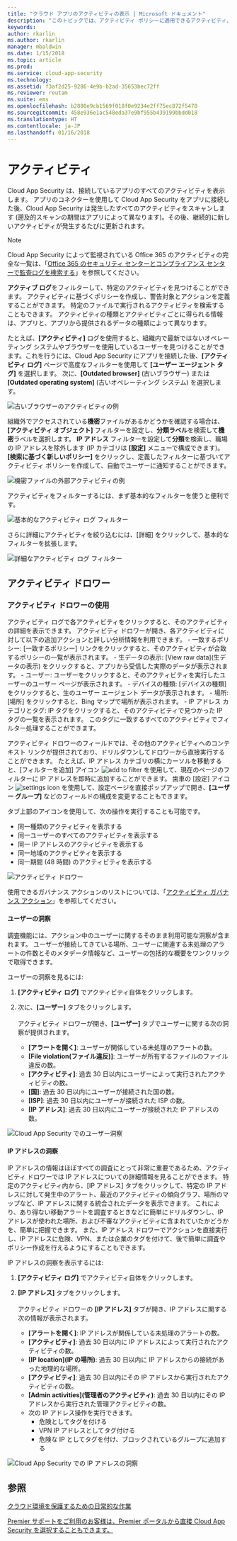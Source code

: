 ```yaml
---
title: "クラウド アプリのアクティビティの表示 | Microsoft ドキュメント"
description: "このトピックでは、アクティビティ ポリシーに適用できるアクティビティ、フィルター、一致パラメーターの一覧を提供します。"
keywords: 
author: rkarlin
ms.author: rkarlin
manager: mbaldwin
ms.date: 1/15/2018
ms.topic: article
ms.prod: 
ms.service: cloud-app-security
ms.technology: 
ms.assetid: f3af2d25-9286-4e9b-b2ad-35653bec72ff
ms.reviewer: reutam
ms.suite: ems
ms.openlocfilehash: b2880e9cb1569f018f0e9234e2ff75ec872f5470
ms.sourcegitcommit: 458e936e1ac548eda37e9bf955b439199bbdd018
ms.translationtype: HT
ms.contentlocale: ja-JP
ms.lasthandoff: 01/16/2018
---
```

# <a name="activities"></a>アクティビティ
Cloud App Security は、接続しているアプリのすべてのアクティビティを表示します。 アプリのコネクターを使用して Cloud App Security をアプリに接続した後、Cloud App Security は発生したすべてのアクティビティをスキャンします (遡及的スキャンの期間はアプリによって異なります)。その後、継続的に新しいアクティビティが発生するたびに更新されます。 

> [!NOTE] 
> Cloud App Security によって監視されている Office 365 のアクティビティの完全な一覧は、「[Office 365 のセキュリティ センターとコンプライアンス センターで監査ログを検索する](https://support.office.com/article/Search-the-audit-log-in-the-Office-365-Security-Compliance-Center-0d4d0f35-390b-4518-800e-0c7ec95e946c?ui=en-US&rs=en-US&ad=US#ID0EABAAA=Audited_activities)」を参照してください。

**アクティブ ログ**をフィルターして、特定のアクティビティを見つけることができます。 アクティビティに基づくポリシーを作成し、警告対象とアクションを定義することができます。 特定のファイルで実行されるアクティビティを検索することもできます。 アクティビティの種類とアクティビティごとに得られる情報は、アプリと、アプリから提供されるデータの種類によって異なります。 

たとえば、**[アクティビティ]** ログを使用すると、組織内で最新ではないオペレーティング システムやブラウザーを使用しているユーザーを見つけることができます。これを行うには、Cloud App Security にアプリを接続した後、**[アクティビティ ログ]** ページで高度なフィルターを使用して **[ユーザー エージェント タグ]** を選択します。 次に、**[Outdated browser]** (古いブラウザー) または **[Outdated operating system]** (古いオペレーティング システム) を選択します。

 ![古いブラウザーのアクティビティの例](media/activity-example-outdated.png)

組織外でアクセスされている**機密**ファイルがあるかどうかを確認する場合は、**[アクティビティ オブジェクト]** フィルターを設定し、**分類ラベル**を検索して**機密**ラベルを選択します。 **IP アドレス** フィルターを設定して**分類**を検索し、職場の IP アドレスを除外します (IP カテゴリは **[設定]** メニューで構成できます)。 **[検索に基づく新しいポリシー]** をクリックし、定義したフィルターに基づいてアクティビティ ポリシーを作成して、自動でユーザーに通知することができます。

 ![機密ファイルの外部アクティビティの例](media/activity-example-ip.png)

 
アクティビティをフィルターするには、まず基本的なフィルターを使うと便利です。

 ![基本的なアクティビティ ログ フィルター](media/activity-log-filter-basic.png)

さらに詳細にアクティビティを絞り込むには、[詳細] をクリックして、基本的なフィルターを拡張します。

 ![詳細なアクティビティ ログ フィルター](media/activity-log-filter-advanced.png)


## <a name="the-activity-drawer"></a>アクティビティ ドロワー

### <a name="working-with-the-activity-drawer"></a>アクティビティ ドロワーの使用

アクティビティ ログで各アクティビティをクリックすると、そのアクティビティの詳細を表示できます。 アクティビティ ドロワーが開き、各アクティビティに対して以下の追加アクションと詳しい分析情報を利用できます。
    - 一致するポリシー: [一致するポリシー] リンクをクリックすると、そのアクティビティが合致するポリシーの一覧が表示されます。
    - 生データの表示: [View raw data]\(生データの表示) をクリックすると、アプリから受信した実際のデータが表示されます。
    - ユーザー: ユーザーをクリックすると、そのアクティビティを実行したユーザーのユーザー ページが表示されます。 
    - デバイスの種類: [デバイスの種類] をクリックすると、生のユーザー エージェント データが表示されます。 
    - 場所: [場所] をクリックすると、Bing マップで場所が表示されます。
    - IP アドレス カテゴリとタグ: IP タグをクリックすると、そのアクティビティで見つかった IP タグの一覧を表示されます。 このタグに一致するすべてのアクティビティでフィルター処理することができます。    

 アクティビティ ドロワーのフィールドでは、その他のアクティビティへのコンテキスト リンクが提供されており、ドリルダウンしてドロワーから直接実行することができます。 たとえば、IP アドレス カテゴリの横にカーソルを移動すると、[フィルターを追加] アイコン ![add to filter](./media/add-to-filter-icon.png) を使用して、現在のページのフィルターに IP アドレスを即時に追加することができます。 歯車の [設定] アイコン ![settings icon](./media/contextual-settings-icon.png) を使用して、設定ページを直接ポップアップで開き、**[ユーザー グループ]** などのフィールドの構成を変更することもできます。

 タブ上部のアイコンを使用して、次の操作を実行することも可能です。
 - 同一種類のアクティビティを表示する
 - 同一ユーザーのすべてのアクティビティを表示する
 - 同一 IP アドレスのアクティビティを表示する
 - 同一地域のアクティビティを表示する
 - 同一期間 (48 時間) のアクティビティを表示する
 
![アクティビティ ドロワー](./media/activity-drawer.png "アクティビティ ドロワー")  
  
使用できるガバナンス アクションのリストについては、「[アクティビティ ガバナンス アクション](governance-actions.md#activity-governance-actions)」を参照してください。

#### <a name="user-insights"></a>ユーザーの洞察

調査機能には、アクション中のユーザーに関するそのまま利用可能な洞察が含まれます。 ユーザーが接続してきている場所、ユーザーに関連する未処理のアラートの件数とそのメタデータ情報など、ユーザーの包括的な概要をワンクリックで取得できます。

ユーザーの洞察を見るには:

1. **[アクティビティ ログ]** でアクティビティ自体をクリックします。

2. 次に、**[ユーザー]** タブをクリックします。 <br></br> アクティビティ ドロワーが開き、**[ユーザー]** タブでユーザーに関する次の洞察が提供されます。
    - **[アラートを開く]**: ユーザーが関係している未処理のアラートの数。
    - **[File violation\(ファイル違反\)]**: ユーザーが所有するファイルのファイル違反の数。
    - **[アクティビティ]**: 過去 30 日以内にユーザーによって実行されたアクティビティの数。
    - **[国]**: 過去 30 日以内にユーザーが接続された国の数。
    - **[ISP]**: 過去 30 日以内にユーザーが接続された ISP の数。
    - **[IP アドレス]**: 過去 30 日以内にユーザーが接続された IP アドレスの数。

![Cloud App Security でのユーザー洞察](./media/user-insights.png)

#### <a name="ip-address-insights"></a>IP アドレスの洞察

IP アドレスの情報はほぼすべての調査にとって非常に重要であるため、アクティビティ ドロワーでは IP アドレスについての詳細情報を見ることができます。 特定のアクティビティ内から、[IP アドレス] タブをクリックして、特定の IP アドレスに対して発生中のアラート、最近のアクティビティの傾向グラフ、場所のマップなど、IP アドレスに関する統合されたデータを表示できます。 これにより、あり得ない移動アラートを調査するときなどに簡単にドリルダウンし、IP アドレスが使われた場所、および不審なアクティビティに含まれていたかどうかを、簡単に把握できます。 また、IP アドレス ドロワーでアクションを直接実行し、IP アドレスに危険、VPN、または企業のタグを付けて、後で簡単に調査やポリシー作成を行えるようにすることもできます。

IP アドレスの洞察を表示するには:

1. **[アクティビティ ログ]** でアクティビティ自体をクリックします。

2. **[IP アドレス]** タブをクリックします。 <br></br> アクティビティ ドロワーの **[IP アドレス]** タブが開き、IP アドレスに関する次の情報が表示されます。
    - **[アラートを開く]**: IP アドレスが関係している未処理のアラートの数。
    - **[アクティビティ]**: 過去 30 日以内に IP アドレスによって実行されたアクティビティの数。
    - **[IP location]\(IP の場所\)**: 過去 30 日以内に IP アドレスからの接続があった地理的な場所。
    - **[アクティビティ]**: 過去 30 日以内にその IP アドレスから実行されたアクティビティの数。
    - **[Admin activities]\(管理者のアクティビティ\)**: 過去 30 日以内にその IP アドレスから実行された管理アクティビティの数。
    - 次の IP アドレス操作を実行できます。
        - 危険としてタグを付ける 
        - VPN IP アドレスとしてタグ付ける
        - 危険な IP としてタグを付け、ブロックされているグループに追加する


![Cloud App Security での IP アドレスの洞察](./media/ip-address-insights.png)


## <a name="see-also"></a>参照  
[クラウド環境を保護するための日常的な作業](daily-activities-to-protect-your-cloud-environment.md)   

[Premier サポートをご利用のお客様は、Premier ポータルから直接 Cloud App Security を選択することもできます。](https://premier.microsoft.com/)  
  
  